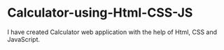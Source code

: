 # Calculator-using-Html-CSS-JS
I have created Calculator web application with the help of Html, CSS and JavaScript.
